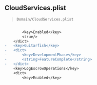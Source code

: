 ## CloudServices.plist

> `Domain/CloudServices.plist`

```diff

 		<key>Enabled</key>
 		<true/>
 	</dict>
-	<key>Guitarfish</key>
-	<dict>
-		<key>DevelopmentPhase</key>
-		<string>FeatureComplete</string>
-	</dict>
 	<key>LogEscrowOperations</key>
 	<dict>
 		<key>Enabled</key>

```
